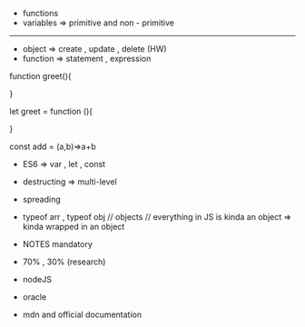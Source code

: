 - functions 
- variables => primitive and non - primitive

---

- object => create , update , delete (HW)
- function => statement , expression

function greet(){

}

let greet = function (){

}

const add = (a,b)=>a+b

- ES6 => var , let , const

- destructing => multi-level

- spreading 

- typeof arr  ,  typeof obj //  objects // everything in JS is kinda an object => kinda wrapped in an object

- NOTES mandatory

- 70% , 30% (research)

- nodeJS
- oracle

- mdn and official documentation